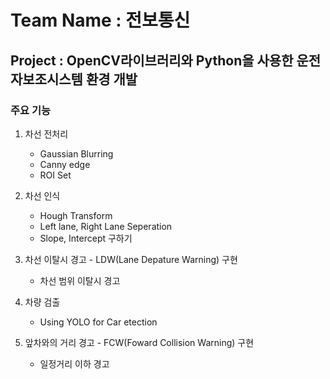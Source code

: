 # Team Name : 전보통신

  ## Project : OpenCV라이브러리와 Python을 사용한 운전자보조시스템 환경 개발

  ### 주요 기능
  
  1. 차선 전처리
      * Gaussian Blurring
      * Canny edge
      * ROI Set
      
      
  2. 차선 인식
      * Hough Transform
      * Left lane, Right Lane Seperation
      * Slope, Intercept 구하기
      
      
  3. 차선 이탈시 경고 - LDW(Lane Depature Warning) 구현
      * 차선 범위 이탈시 경고
      
      
  4. 차량 검출 
      * Using YOLO for Car etection
  
  
  5. 앞차와의 거리 경고 - FCW(Foward Collision Warning) 구현
      * 일정거리 이하 경고  
    
   
      
